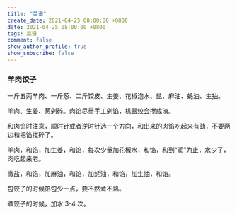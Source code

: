 ```yaml
---
title: "菜谱"
create_date: 2021-04-25 08:00:00 +0800
date: 2021-04-25 08:00:00 +0800
tags: 菜谱
comment: false
show_author_profile: true
show_subscribe: false
---
```


### 羊肉饺子

一斤五两羊肉、一斤葱、二斤饺皮、生姜、花椒泡水、盐、麻油、蚝油、生抽。

羊肉、生姜、葱剁碎。肉馅尽量手工剁馅，机器绞会搅成渣。

和肉馅时注意，顺时针或者逆时针选一个方向，和出来的肉馅吃起来有劲，不要两边和把馅搅碎了。

羊肉，和馅，加生姜，和馅，每次少量加花椒水，和馅，和到“润”为止，水少了，肉吃起来老。

撒盐，和馅，加麻油，和馅，加蚝油，和馅，加生抽，和馅。

包饺子的时候馅包少一点，要不然煮不熟。

煮饺子的时候，加水 3-4 次。
